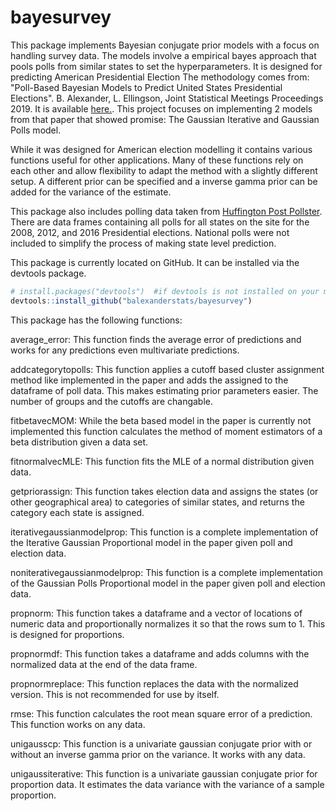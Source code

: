 # bayesurvey
This package implements Bayesian conjugate prior models with a focus on handling survey data.  The models involve a empirical bayes approach that pools polls from similar states to set the hyperparameters. It is designed for predicting American Presidential Election The methodology comes from: "Poll-Based Bayesian Models to Predict United States Presidential Elections". B. Alexander, L. Ellingson, Joint Statistical Meetings Proceedings 2019. It is available [here.](http://www.balexanderstatistics.com/wp-content/uploads/2019/12/JSMProceedingsAlexander19.pdf). This project focuses on implementing 2 models from that paper that showed promise:  The Gaussian Iterative and Gaussian Polls model.  

While it was designed for American election modelling it contains various functions useful for other applications. Many of these functions rely on each other and allow flexibility to adapt the method with a slightly different setup. A different prior can be specified and a inverse gamma prior can be added for the variance of the estimate.

This package also includes polling data taken from [Huffington Post Pollster](https://elections.huffingtonpost.com/pollster).  There are data frames containing all polls for all states on the site for the 2008, 2012, and 2016 Presidential elections. National polls were not included to simplify the process of making state level prediction.  

This package is currently located on GitHub. It can be installed via the devtools package.

``` r
# install.packages("devtools")  #if devtools is not installed on your machine
devtools::install_github("balexanderstats/bayesurvey")
```
This package has the following functions:

average_error:  This function finds the average error of predictions and works for any predictions even multivariate predictions.

addcategorytopolls:  This function applies a cutoff based cluster assignment method like implemented in the paper and adds the assigned to the dataframe of poll data. This makes estimating prior parameters easier. The number of groups and the cutoffs are changable.

fitbetavecMOM:  While the beta based model in the paper is currently not implemented this function calculates the method of moment estimators of a beta distribution given a data set.

fitnormalvecMLE:  This function fits the MLE of a normal distribution given data.

getpriorassign: This function takes election data and assigns the states (or other geographical area) to categories of similar states, and returns the category each state is assigned.

iterativegaussianmodelprop:  This function is a complete implementation of the Iterative Gaussian Proportional model in the paper given poll and election data.

noniterativegaussianmodelprop: This function is a complete implementation of the Gaussian Polls Proportional model in the paper given poll and election data.

propnorm: This function takes a dataframe and a vector of locations of numeric data and proportionally normalizes it so that the rows sum to 1. This is designed for proportions.

propnormdf: This function takes a dataframe and adds columns with the normalized data at the end of the data frame.

propnormreplace:  This function replaces the data with the normalized version. This is not recommended for use by itself.

rmse:  This function calculates the root mean square error of a prediction.  This function works on any data.

unigausscp:  This function is a univariate gaussian conjugate prior with or without an inverse gamma prior on the variance.  It works with any data.

unigaussiterative:  This function is a univariate gaussian conjugate prior for proportion data.  It estimates the data variance with the variance of a sample proportion.




